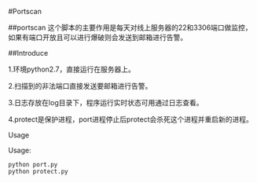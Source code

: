 #Portscan

##portscan
这个脚本的主要作用是每天对线上服务器的22和3306端口做监控，如果有端口开放且可以进行爆破则会发送到邮箱进行告警。


##Introduce

1.环境python2.7，直接运行在服务器上。

2.扫描到的非法端口直接发送要邮箱进行告警。

3.日志存放在log目录下，程序运行实时状态可用通过日志查看。

4.protect是保护进程，port进程停止后protect会杀死这个进程并重启新的进程。

Usage

Usage: 

    python port.py    	
    python protect.py
